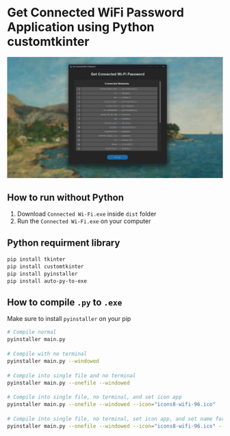 # Get Connected WiFi Password Application using Python customtkinter
![Thumbnail1](thumbnail1.jpg)


## How to run without Python
1. Download `Connected Wi-Fi.exe` inside `dist` folder
2. Run the `Connected Wi-Fi.exe` on your computer


## Python requirment library
```bash
pip install tkinter
pip install customtkinter
pip install pyinstaller
pip install auto-py-to-exe
```

## How to compile `.py` to `.exe`
Make sure to install `pyinstaller` on your pip

```bash
# Compile normal
pyinstaller main.py

# Compile with no terminal
pyinstaller main.py --windowed

# Compile into single file and no terminal
pyinstaller main.py --onefile --windowed

# Compile into single file, no terminal, and set icon app
pyinstaller main.py --onefile --windowed --icon="icons8-wifi-96.ico"

# Compile into single file, no terminal, set icon app, and set name for the app after compiled
pyinstaller main.py --onefile --windowed --icon="icons8-wifi-96.ico" --name="Connected Wi-Fi"
```
